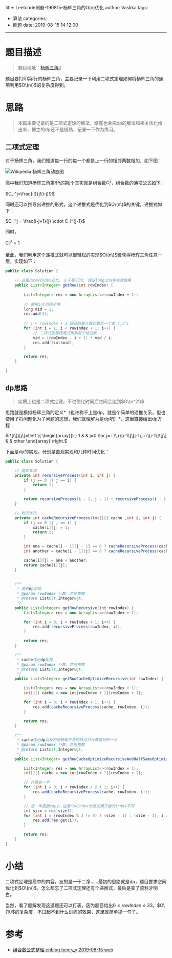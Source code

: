 title: Leetcode刷题-190815-杨辉三角的O(n)优化
author: Vaskka
tags:
  - 算法
categories:
  - 刷题
date: 2019-08-15 14:12:00
---
# 题目描述

> 题目地址：[杨辉三角II](https://leetcode-cn.com/problems/pascals-triangle-ii)

题目要打印第$i$行的杨辉三角，主要记录一下利用二项式定理如何将杨辉三角的通项利用$O\(n\)$的复杂度得到。

# 思路

> 本篇主要记录的是二项式定理的解法，结尾也会把dp的解法和相关优化给出来，博主的dp还不是很熟，记录一下作为练习。

## 二项式定理

对于杨辉三角，我们知道每一行的每一个都是上一行的相邻两数相加，如下图：

![Wikipedia 杨辉三角动态图](https://upload.wikimedia.org/wikipedia/commons/0/0d/PascalTriangleAnimated2.gif)

高中我们知道杨辉三角第$i$行的第$j$个其实就是组合数$C_{i}^{j}$，组合数的通项公式如下:

$C_i^j=\frac{i!}{j!(i-j)!}$

同时还可以推导出递推的形式，这个递推式是优化到$O\(n\)$的关键，递推式如下：

$C_i^j = \frac{i-j+1}{j} \cdot C_i^{j-1}$

同时，

$C_i^0 = 1$

至此，我们利用这个递推式就可以很轻松的实现$O\(n\)$级获得杨辉三角任意一层，实现如下：

```java
public class Solution {
	
    // 这里的rowIndex非负, 小于等于33, 保证long之内有有效结果
    public List<Integer> getRow(int rowIndex) {
    	
        List<Integer> res = new ArrayList<>(rowIndex + 1);
        
        // 使用int范围不够
        long mid = 1;
        res.add(1); 
        
        // i < rowIndex + 1 保证的是计算到最后一个是 C_i^i
        for (int i = 1; i < rowIndex + 1; i++) {
        	// 二项式定理递推式得到每个组合数 
            mid = (rowIndex - i + 1) * mid / i;
            res.add((int)mid);
        }

        return res;
    }

}
```

## dp思路

> 实质上也是二项式定理，不过优化时间后空间会达到$O\(n^2\)$

思路就是模拟杨辉三角的定义*（也许称不上是dp，就是个简单的递推关系，但也使用了将问题化为子问题的思想，我们就理解为是dp吧）*，这里直接给出dp方程：

$r\[i\]\[j\]=\left \{ \begin{array}{lr} 1 & & j=0 \lor j= i \\ r\[i-1\]\[j-1\]+r\[i-1\]\[j\] & & other \end{array} \right.$

下面是dp的实现，分别是直观实现和几种时间优化：

```java
public class Solution {

    // 直观实现
    private int recursiveProcess(int i, int j) {
        if (j == 0 || j == i) {
            return 1;
        }

        return recursiveProcess(i - 1, j - 1) + recursiveProcess(i - 1, j);
    }

    // 时间优化
    private int cacheRecursiveProcess(int[][] cache ,int i, int j) {
        if (j == 0 || j == i) {
            cache[i][j] = 1;
            return 1;
        }

        int one = cache[i - 1][j - 1] == 0 ? cacheRecursiveProcess(cache, i - 1, j - 1) : cache[i - 1][j - 1];
        int another = cache[i - 1][j] == 0 ? cacheRecursiveProcess(cache, i - 1, j) : cache[i - 1][j];

        cache[i][j] = one + another;
        return cache[i][j];
    }
    

    /**
     * 直观dp实现
     * @param rowIndex 行数，非负整数
     * @return List&lt;Integer&gt;
     */
    public List<Integer> getRowRecursive(int rowIndex) {
        List<Integer> res = new ArrayList<>(rowIndex + 1);

        for (int i = 0; i < rowIndex + 1; i++) {
            res.add(recursiveProcess(rowIndex, i));
        }

        return res;
    }

    /**
     * cache优化dp实现
     * @param rowIndex 行数，非负整数
     * @return List&lt;Integer&gt;
     */
    public List<Integer> getRowCacheOptimizeRecursive(int rowIndex) {

        List<Integer> res = new ArrayList<>(rowIndex + 1);
        int[][] cache = new int[rowIndex + 1][rowIndex + 1];

        for (int i = 0; i < rowIndex + 1; i++) {
            res.add(cacheRecursiveProcess(cache, rowIndex, i));
        }

        return res;
    }

    /**
     * cache优化dp以及利用杨辉三角的特点只计算每列的一半
     * @param rowIndex 行数，非负整数
     * @return List&lt;Integer&gt;
     */
    public List<Integer> getRowCacheOptimizeRecursiveAndHalfSameOptimize(int rowIndex) {

        List<Integer> res = new ArrayList<>(rowIndex + 1);
        int[][] cache = new int[rowIndex + 1][rowIndex + 1];

        // 计算前一半
        for (int i = 0; i < rowIndex / 2 + 1; i++) {
            res.add(cacheRecursiveProcess(cache, rowIndex, i));
        }

        // 后一半直接copy，注意rowIndex为奇或偶开始的index不同
        int size = res.size();
        for (int i = (rowIndex % 2 != 0) ? (size - 1) : (size - 2); i >= 0; i--) {
            res.add(res.get(i));
        }

        return res;
    }
}

```

# 小结

二项式定理是高中的内容，忘的是一干二净......最初的思路就是dp，题目要求空间优化到$O\(n\)$，怎么都忘了二项式定理还有个递推式，最后是查了资料才明白。

当然，看了题解发现这道题还可以打表，因为题目给出$0 \leq rowIndex \leq 33$。$O\(1\)$的复杂度，不过起不到什么训练的效果，这里就简单提一句了。

# 参考

+ [组合数公式整理 cnblog henry_y 2019-08-15 web](https://www.cnblogs.com/henry-1202/p/about_combinatorial_number.html)
